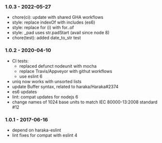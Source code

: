 

### 1.0.3 - 2022-05-27

- chore(ci): update with shared GHA workflows
- style: replace indexOf with includes (es6)
- style: replace for (i) with for..of
- style: \_pad uses str.padStart (avail since node 8)
- chore(test): added date_to_str test


### 1.0.2 - 2020-04-10

- CI tests:
    - replaced defunct nodeunit with mocha
    - replace Travis/Appveyor with githut workflows
    - use eslint 6
- uniq now works with unsorted lists
- update Buffer syntax, related to haraka/Haraka#2374
- es6 updates
- lint: compat updates for nodejs 6
- change names of 1024 base units to match IEC 80000-13:2008 standard #12


### 1.0.1 - 2017-06-16

- depend on haraka-eslint
- lint fixes for compat with eslint 4
